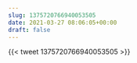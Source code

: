 ```yaml
---
slug: 1375720766940053505
date: 2021-03-27 08:06:05+00:00
draft: false
---
```


{{< tweet 1375720766940053505 >}}
